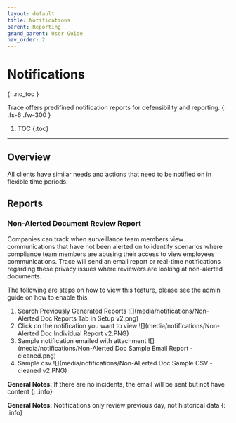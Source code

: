 ```yaml
---
layout: default
title: Notifications
parent: Reporting
grand_parent: User Guide
nav_order: 2
---
```


# Notifications
{: .no_toc }

Trace offers predifined notification reports for defensibility and reporting.
{: .fs-6 .fw-300 }

1. TOC
{:toc}

---
## Overview
All clients have similar needs and actions that need to be notified on in flexible time periods. 

## Reports
### Non-Alerted Document Review Report
Companies can track when surveillance team members view communications that have not been alerted on to identify scenarios where compliance team members are abusing their access to view employees communications. Trace will send an email report or real-time notifications regarding these privacy issues where reviewers are looking at non-alerted documents. 

The following are steps on how to view this feature, please see the admin guide on how to enable this.

1. Search Previously Generated Reports ![](media/notifications/Non-Alerted Doc Reports Tab in Setup v2.png)
2. Click on the notification you want to view ![](media/notifications/Non-Alerted Doc Individual Report v2.PNG)
3. Sample notification emailed with attachment ![](media/notifications/Non-Alerted Doc Sample Email Report - cleaned.png)
4. Sample csv ![](media/notifications/Non-ALerted Doc Sample CSV - cleaned v2.PNG)

**General Notes:** If there are no incidents, the email will be sent but not have content
{: .info}

**General Notes:** Notifications only review previous day, not historical data
{: .info}
